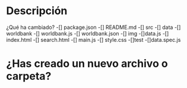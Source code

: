 # Descripción
¿Qué ha cambiado?
-[] package.json
-[] README.md
-[] src
  -[] data
    -[] worldbank
      -[] worldbank.js
      -[] worldbank.json
-[] img
-[]data.js
-[] index.html
-[] search.html
-[] main.js
-[] style.css
-[]test
  -[]data.spec.js
  # ¿Has creado un nuevo archivo o carpeta?
  
